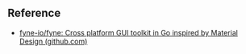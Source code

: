 ## Reference

- [fyne-io/fyne: Cross platform GUI toolkit in Go inspired by Material Design (github.com)](https://github.com/fyne-io/fyne)
